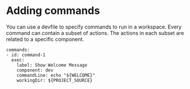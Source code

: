 # Adding commands

You can use a devfile to specify commands to run in a workspace. Every command can contain a subset of actions. The actions in each subset are related to a specific component.

```
commands:
- id: command-1
  exec:
    label: Show Welcome Message
    component: dev
    commandLine: echo "${WELCOME}"
    workingDir: ${PROJECT_SOURCE}

```
